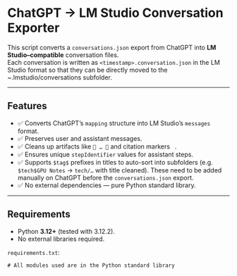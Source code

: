 # ChatGPT → LM Studio Conversation Exporter

This script converts a `conversations.json` export from ChatGPT into **LM Studio–compatible** conversation files.  
Each conversation is written as `<timestamp>.conversation.json` in the LM Studio format so that they can be directly moved to the ~.lmstudio/conversations subfolder.

---

## Features

- ✅ Converts ChatGPT’s `mapping` structure into LM Studio’s `messages` format.  
- ✅ Preserves user and assistant messages.  
- ✅ Cleans up artifacts like ` … ` and citation markers ` `.  
- ✅ Ensures unique `stepIdentifier` values for assistant steps.  
- ✅ Supports `$tag$` prefixes in titles to auto-sort into subfolders (e.g. `$tech$GPU Notes` → `tech/…` with title cleaned). These need to be added manually on ChatGPT before the `conversations.json` export.  
- ✅ No external dependencies — pure Python standard library.

---

## Requirements

- Python **3.12+** (tested with 3.12.2).  
- No external libraries required.

`requirements.txt`:

```txt
# All modules used are in the Python standard library
